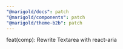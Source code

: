 ```yaml
---
"@marigold/docs": patch
"@marigold/components": patch
"@marigold/theme-b2b": patch
---
```


feat(comp): Rewrite Textarea with react-aria
